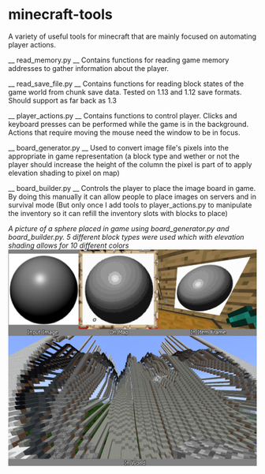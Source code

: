 # minecraft-tools
A variety of useful tools for minecraft that are mainly focused on automating player actions.

__ read_memory.py __
Contains functions for reading game memory addresses to gather information about the player.

__ read_save_file.py __
Contains functions for reading block states of the game world from chunk save data. Tested on 1.13 and 1.12 save formats. Should support as far back as 1.3

__ player_actions.py __
Contains functions to control player. Clicks and keyboard presses can be performed while the game is in the background. Actions that require moving the mouse need the window to be in focus.

__ board_generator.py __
Used to convert image file's pixels into the appropriate in game representation (a block type and wether or not the player should increase the height of the column the pixel is part of to apply elevation shading to pixel on map)

__ board_builder.py __
Controls the player to place the image board in game. By doing this manually it can allow people to place images on servers and in survival mode (But only once I add tools to player_actions.py to manipulate the inventory so it can refill the inventory slots with blocks to place)

_A picture of a sphere placed in game using board_generator.py and board_builder.py. 5 different block types were used which with elevation shading allows for 10 different colors_
![Example board](https://github.com/TrevorBivi/minecraft-tools/raw/master/example%20board.jpg "Example board")
